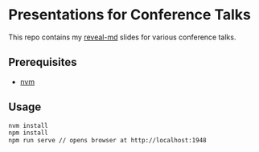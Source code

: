 # Presentations for Conference Talks

This repo contains my [reveal-md](https://github.com/webpro/reveal-md) slides for various conference talks.

## Prerequisites

- [nvm](https://github.com/creationix/nvm)

## Usage

```sh
nvm install
npm install
npm run serve // opens browser at http://localhost:1948
```
